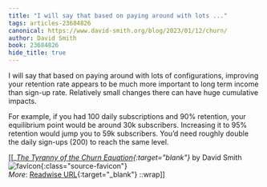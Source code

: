 ```yaml
---
title: "I will say that based on paying around with lots ..."
tags: articles-23684826
canonical: https://www.david-smith.org/blog/2023/01/12/churn/
author: David Smith
book: 23684826
hide_title: true
---
```


I will say that based on paying around with lots of configurations, improving your retention rate appears to be much more important to long term income than sign-up rate. Relatively small changes there can have huge cumulative impacts.

For example, if you had 100 daily subscriptions and 90% retention, your equilibrium point would be around 30k subscribers. Increasing it to 95% retention would jump you to 59k subscribers. You’d need roughly double the daily sign-ups (200) to reach the same level.


[[<cite>_[The Tyranny of the Churn Equation](https://www.david-smith.org/blog/2023/01/12/churn/){:target="_blank"}_</cite> by David Smith ![favicon](https://s2.googleusercontent.com/s2/favicons?domain=www.david-smith.org){:class="source-favicon"}<br>
_More_: [Readwise URL](https://readwise.io/open/463638658){:target="_blank"}
::wrap]]